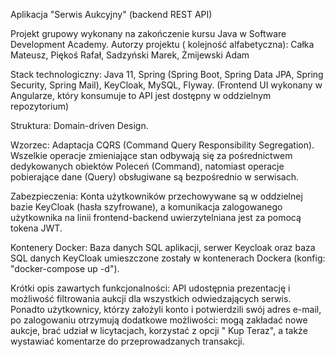 Aplikacja "Serwis Aukcyjny" (backend REST API)

Projekt grupowy wykonany na zakończenie kursu Java w Software Development Academy. Autorzy projektu (
kolejność alfabetyczna): Całka Mateusz, Piękoś Rafał, Sadzyński Marek, Żmijewski Adam

Stack technologiczny:
Java 11, Spring (Spring Boot, Spring Data JPA, Spring Security, Spring Mail), KeyCloak, MySQL, Flyway.
(Frontend UI wykonany w Angularze, który konsumuje to API jest dostępny w oddzielnym repozytorium)

Struktura: 
Domain-driven Design.

Wzorzec:
Adaptacja CQRS (Command Query Responsibility Segregation). Wszelkie operacje zmieniające stan odbywają
się za pośrednictwem dedykowanych obiektów Poleceń (Command), natomiast operacje pobierające dane (Query)
obsługiwane są bezpośrednio w serwisach.

Zabezpieczenia:
Konta użytkowników przechowywane są w oddzielnej bazie KeyCloak (hasła szyfrowane), a komunikacja
zalogowanego użytkownika na linii frontend-backend uwierzytelniana jest za pomocą tokena JWT.

Kontenery Docker:
Baza danych SQL aplikacji, serwer Keycloak oraz baza SQL danych KeyCloak umieszczone zostały w
kontenerach Dockera (konfig: "docker-compose up -d").

Krótki opis zawartych funkcjonalności:
API udostępnia prezentację i możliwość filtrowania aukcji dla wszystkich odwiedzających
serwis. Ponadto użytkownicy, którzy założyli konto i potwierdzili swój adres e-mail, po zalogowaniu
otrzymują dodatkowe możliwości: mogą zakładać nowe aukcje, brać udział w licytacjach, korzystać z opcji "
Kup Teraz", a także wystawiać komentarze do przeprowadzanych transakcji.
